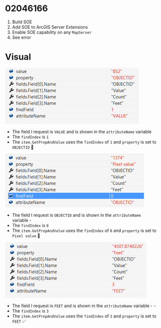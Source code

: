 ﻿# 02046166

1. Build SOE
1. Add SOE to ArcGIS Server Extensions
1. Enable SOE capability on any `MapServer`
1. See error

# Visual

![value](./value.png)
- The field I request is `VALUE` and is shown in the `attributeName` variable
- The `findIndex` is `1`
- The `item.GetPropAndValue` uses the `findIndex` of `1` and `property` is set to `OBJECTID` :bug:

![objectid](./objectid.png)
- The field I request is `OBJECTID` and is shown in the `attributeName` variable -
- The `findIndex` is `0`
- The `item.GetPropAndValue` uses the `findIndex` of `0` and `property` is set to `Pixel value` :bug:

![feet](./feet.png)
- The field I request is `FEET` and is shown in the `attributeName` variable - -
- The `findIndex` is `3`
- The `item.GetPropAndValue` uses the `findIndex` of `3` and `property` is set to `FEET` :white_check_mark:
